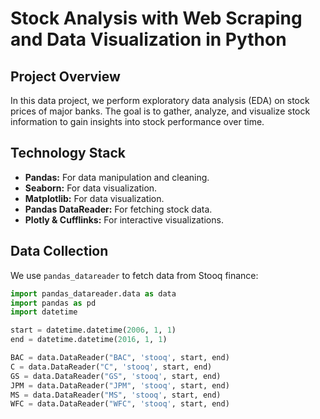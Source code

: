 # Stock Analysis with Web Scraping and Data Visualization in Python

## Project Overview
In this data project, we perform exploratory data analysis (EDA) on stock prices of major banks. The goal is to gather, analyze, and visualize stock information to gain insights into stock performance over time.

## Technology Stack
- **Pandas:** For data manipulation and cleaning.
- **Seaborn:** For data visualization.
- **Matplotlib:** For data visualization.
- **Pandas DataReader:** For fetching stock data.
- **Plotly & Cufflinks:** For interactive visualizations.

## Data Collection
We use `pandas_datareader` to fetch data from Stooq finance:

```python
import pandas_datareader.data as data
import pandas as pd
import datetime 

start = datetime.datetime(2006, 1, 1)
end = datetime.datetime(2016, 1, 1)

BAC = data.DataReader("BAC", 'stooq', start, end)
C = data.DataReader("C", 'stooq', start, end)
GS = data.DataReader("GS", 'stooq', start, end)
JPM = data.DataReader("JPM", 'stooq', start, end)
MS = data.DataReader("MS", 'stooq', start, end)
WFC = data.DataReader("WFC", 'stooq', start, end)
